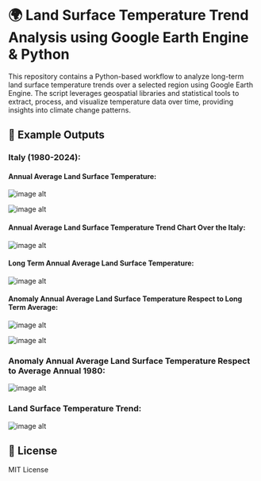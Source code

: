 # 🌍 Land Surface Temperature Trend Analysis using Google Earth Engine & Python

This repository contains a Python-based workflow to analyze long-term land surface temperature trends over a selected region using Google Earth Engine. The script leverages geospatial libraries and statistical tools to extract, process, and visualize temperature data over time, providing insights into climate change patterns.

## 📸 Example Outputs

### Italy (1980-2024):

#### Annual Average Land Surface Temperature:

![image alt](https://github.com/SaeidDaliriSusefi/LandSurfaceTemperature-Trend-Monitoring/blob/6fc7b35fc2f776c93c48dccf8d4211533ab86e15/Images/Yearly%20Average%20Land%20Surface%20Temperature%20Italy.gif)



![image alt](https://github.com/SaeidDaliriSusefi/LandSurfaceTemperature-Trend-Monitoring/blob/e8d4c420dd2327257f10d438056b550cf775c372/Images/Yearly%20Average%20Land%20Surface%20Temperature%20Italy.png)



#### Annual Average Land Surface Temperature Trend Chart Over the Italy:
![image alt](https://github.com/SaeidDaliriSusefi/LandSurfaceTemperature-Trend-Monitoring/blob/6fc7b35fc2f776c93c48dccf8d4211533ab86e15/Images/Average%20Land%20Surface%20Temperature%20trend%20over%20Italy.gif)



#### Long Term Annual Average Land Surface Temperature:
![image alt](https://github.com/SaeidDaliriSusefi/LandSurfaceTemperature-Trend-Monitoring/blob/6fc7b35fc2f776c93c48dccf8d4211533ab86e15/Images/Long%20Term%20Average%20Land%20Surface%20Temperature%20Italy.png)



#### Anomaly Annual Average Land Surface Temperature Respect to Long Term Average:
![image alt](https://github.com/SaeidDaliriSusefi/LandSurfaceTemperature-Trend-Monitoring/blob/0adfa9ad8314b9a9b307bbce0b30f2a7ae2068e0/Images/Anomaly%20Yearly%20Average%20Land%20Surface%20Temperature%20Respect%20to%20Long%20Term%20Average%20Italy.gif)


![image alt](https://github.com/SaeidDaliriSusefi/LandSurfaceTemperature-Trend-Monitoring/blob/0adfa9ad8314b9a9b307bbce0b30f2a7ae2068e0/Images/Anomaly%20Yearly%20Average%20Land%20Surface%20Temperature%20Respect%20to%20Long%20Term%20Average%20Italy.png)



### Anomaly Annual Average Land Surface Temperature Respect to Average Annual 1980: 
![image alt](https://github.com/SaeidDaliriSusefi/LandSurfaceTemperature-Trend-Monitoring/blob/0adfa9ad8314b9a9b307bbce0b30f2a7ae2068e0/Images/Anomaly%20Average%20Land%20Surface%20Temperature%20Respect%20to%20Average%20Yearly%201980%20Italy.png)



### Land Surface Temperature Trend:
![image alt](https://github.com/SaeidDaliriSusefi/LandSurfaceTemperature-Trend-Monitoring/blob/0adfa9ad8314b9a9b307bbce0b30f2a7ae2068e0/Images/Trend%20Plots%20Italy.png)


## 📜 License
MIT License


